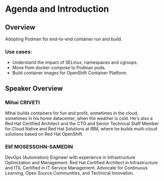 Agenda and Introduction
=======================

Overview
--------

Adopting Podman for end-to-end container run and build.

### Use cases:

- Understand the impact of SELinux, namespaces and cgroups.
- Move from docker-compose to Podman pods.
- Build container images for OpenShift Container Platform.


Speaker Overview
----------------

### Mihai CRIVETI

Mihai builds containers for fun and profit, sometimes in the cloud, sometimes in his home datacenter, when the weather is cold. He's also a Red Hat Certified Architect and the CTO and Senior Technical Staff Member for Cloud Native and Red Hat Solutions at IBM, where he builds multi-cloud solutions based on Red Hat OpenShift.


### Elif MOSESSOHN-SAMEDIN

DevOps (Automation) Engineer with experience in Infrastructure Optimization and Management. Red Hat Certified Architect in Infrastructure and ITIL Certified in IT Service Management. Advocate for Continuous Learning, Open Source Communities, and Technical Innovation.
